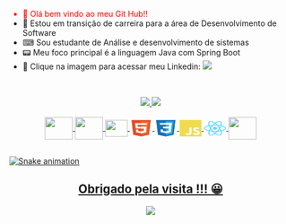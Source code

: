<div>
         <ul>
                <li style="color: red">👋 Olá bem vindo ao meu Git Hub!!</li>
                 <li>👀 Estou em transição de carreira para a área de Desenvolvimento de Software</li>
                 <li>⌨ Sou estudante de Análise e desenvolvimento de sistemas</li>
                 <li>📟 Meu foco principal é a linguagem Java com Spring Boot</li>
                 <li>🔗 Clique na imagem para acessar meu Linkedin: <a href="https://www.linkedin.com/in/sandrofernandodossantos" target="_blank"><img heigth = "20" width = "20" src="https://cdn.jsdelivr.net/gh/devicons/devicon/icons/linkedin/linkedin-original.svg" /></a></li>
          </ul>
<div/>         

##
         
</br>   
<div align="center">
  <a href="https://github.com/sandrosantos89">
  <img height="150em" src="https://github-readme-stats.vercel.app/api?username=sandrosantos89&show_icons=true&theme=dark&include_all_commits=true&count_private=true"/>
  <img height="150em" src="https://github-readme-stats.vercel.app/api/top-langs/?username=sandrosantos89&layout=compact&langs_count=7&theme=dark"/>
</div>     
<div style="display: inline_block" align="center"><br>  
  <img align="center" height="40" width="50" src="https://cdn.jsdelivr.net/gh/devicons/devicon/icons/java/java-original.svg" />
  <img align="center" height="40" width="50" src="https://cdn.jsdelivr.net/gh/devicons/devicon/icons/salesforce/salesforce-original.svg"/>
  <img align="center" height="30" width="40" src="https://icongr.am/simple/tableau.svg?size=128&color=ffffff&colored=false"/>
  <img align="center" height="30" width="40" src="https://raw.githubusercontent.com/devicons/devicon/master/icons/html5/html5-original.svg">
  <img align="center" height="30" width="40" src="https://raw.githubusercontent.com/devicons/devicon/master/icons/css3/css3-original.svg">
  <img align="center" height="30" width="40" src="https://raw.githubusercontent.com/devicons/devicon/master/icons/javascript/javascript-plain.svg">
  <img align="center" height="30" width="40" src="https://raw.githubusercontent.com/devicons/devicon/master/icons/react/react-original.svg">
  <img align="center" height="40" width="50" src="https://cdn.jsdelivr.net/gh/devicons/devicon/icons/php/php-plain.svg" />
  </div>
         
## 
![Snake animation](https://github.com/sandrosantos89/sandrosantos89/blob/output/github-contribution-grid-snake.svg)
##
<div align="center">
         <h2 aling = "center"> Obrigado pela visita !!! 😀 </h2>
         <p aling = "center"><img alingn="center" src="https://profile-counter.glitch.me/sandrosantos89/count.svg" /></p>
</div>
